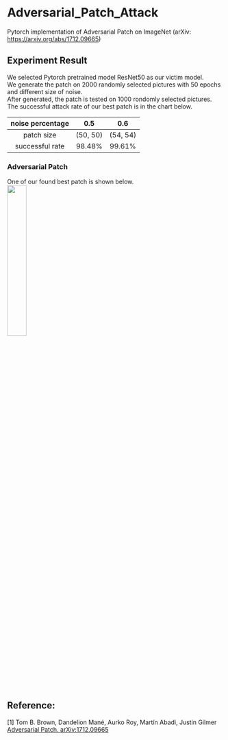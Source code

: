 # Adversarial_Patch_Attack
Pytorch implementation of Adversarial Patch on ImageNet (arXiv: https://arxiv.org/abs/1712.09665)

## Experiment Result
We selected Pytorch pretrained model ResNet50 as our victim model.  
We generate the patch on 2000 randomly selected pictures with 50 epochs and different size of noise.  
After generated, the patch is tested on 1000 rondomly selected pictures.  
The successful attack rate of our best patch is in the chart below.  

|noise percentage | 0.5 | 0.6 |
|:----: | :----: |:----:|
|patch size | (50, 50) | (54, 54) | 
|successful rate | 98.48% | 99.61% |

### Adversarial Patch
One of our found best patch is shown below.  
<img src="https://github.com/zhaojb17/Adversarial_Patch_Attack/blob/master/experiment_statistics/5%25noise/pictures/best_patch.png" width = 30% height = 30% div align=center />

## Reference:
[1] Tom B. Brown, Dandelion Mané, Aurko Roy, Martín Abadi, Justin Gilmer [Adversarial Patch. arXiv:1712.09665](https://arxiv.org/abs/1712.09665)
